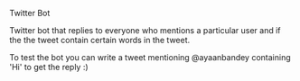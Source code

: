 Twitter Bot

Twitter bot that replies to everyone who mentions a particular user and if the the tweet contain certain words in the tweet.

To test the bot you can write a tweet mentioning @ayaanbandey containing 'Hi' to get the reply :)



